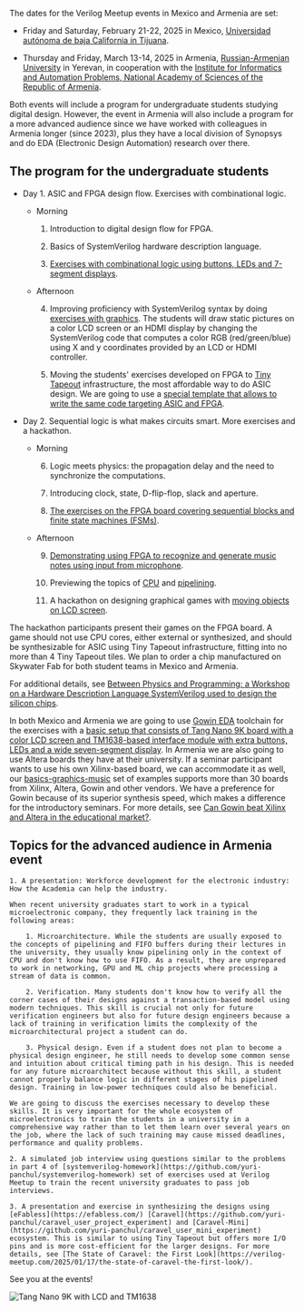 The dates for the Verilog Meetup events in Mexico and Armenia are set:

* Friday and Saturday, February 21-22, 2025 in Mexico, [Universidad autónoma de baja California in Tijuana](https://www.uabc.mx/en/).

* Thursday and Friday, March 13-14, 2025 in Armenia, [Russian-Armenian University](https://rau.am/en) in Yerevan, in cooperation with the [Institute for Informatics and Automation Problems, National Academy of Sciences of the Republic of Armenia](https://www.sci.am/orgsview.php?id=3&langid=2).

Both events will include a program for undergraduate students studying digital design. However, the event in Armenia will also include a program for a more advanced audience since we have worked with colleagues in Armenia longer (since 2023), plus they have a local division of Synopsys and do EDA (Electronic Design Automation) research over there.

## The program for the undergraduate students

* Day 1. ASIC and FPGA design flow. Exercises with combinational logic.

    * Morning

        1. Introduction to digital design flow for FPGA.

        2. Basics of SystemVerilog hardware description language.

        3. [Exercises with combinational logic using buttons, LEDs and 7-segment displays](https://github.com/yuri-panchul/basics-graphics-music/tree/main/labs/9_events/2025_01_21_tijuana/day_1_am_combination_logic_basics).

    * Afternoon

        4. Improving proficiency with SystemVerilog syntax by doing [exercises with graphics](https://github.com/yuri-panchul/basics-graphics-music/tree/main/labs/9_events/2025_01_21_tijuana/day_1_pm_graphics_using_combination_logic). The students will draw static pictures on a color LCD screen or an HDMI display by changing the SystemVerilog code that computes a color RGB (red/green/blue) using X and y coordinates provided by an LCD or HDMI controller.

        5. Moving the students' exercises developed on FPGA to [Tiny Tapeout](https://tinytapeout.com/) infrastructure, the most affordable way to do ASIC design. We are going to use a [special template that allows to write the same code targeting ASIC and FPGA](https://github.com/yuri-panchul/tt10-verilog-template-for-verilog-meetup).

* Day 2. Sequential logic is what makes circuits smart. More exercises and a hackathon.

    * Morning

        6. Logic meets physics: the propagation delay and the need to synchronize the computations.

        7. Introducing clock, state, D-flip-flop, slack and aperture.

        8. [The exercises on the FPGA board covering sequential blocks and finite state machines (FSMs)](https://github.com/yuri-panchul/basics-graphics-music/tree/main/labs/9_events/2025_01_21_tijuana/day_2_am_sequential_logic_basics).

    * Afternoon

        9. [Demonstrating using FPGA to recognize and generate music notes using input from microphone](https://github.com/yuri-panchul/basics-graphics-music/tree/main/labs/3_music).

        10. Previewing the topics of [CPU](https://github.com/yuri-panchul/basics-graphics-music/tree/main/labs/5_cpu) and [pipelining](https://github.com/yuri-panchul/basics-graphics-music/tree/main/labs/4_microarchitecture).

        11. A hackathon on designing graphical games with [moving objects on LCD screen](https://github.com/yuri-panchul/basics-graphics-music/tree/main/labs/9_events/2025_01_21_tijuana/day_2_pm_graphics_using_sequential_logic).

The hackathon participants present their games on the FPGA board. A game should not use CPU cores, either external or synthesized, and should be synthesizable for ASIC using Tiny Tapeout infrastructure, fitting into no more than 4 Tiny Tapeout tiles. We plan to order a chip manufactured on Skywater Fab for both student teams in Mexico and Armenia.

For additional details, see [Between Physics and Programming: a Workshop on a Hardware Description Language SystemVerilog used to design the silicon chips](https://verilog-meetup.com/2024/10/23/between-physics-and-programming/).

In both Mexico and Armenia we are going to use [Gowin EDA](https://www.gowinsemi.com/en/support/home/) toolchain for the exercises with a [basic setup that consists of Tang Nano 9K board with a color LCD screen and TM1638-based interface module with extra buttons, LEDs and a wide seven-segment display](https://verilog-meetup.com/2024/06/21/a-new-platform-for-fpga-seminars-based-on-gowin-tang-nano-9k-adding-sound-graphics-and-microarchitecture-labs/). In Armenia we are also going to use Altera boards they have at their university. If a seminar participant wants to use his own Xilinx-based board, we can accommodate it as well, our [basics-graphics-music](https://github.com/yuri-panchul/basics-graphics-music) set of examples supports more than 30 boards from Xilinx, Altera, Gowin and other vendors. We have a preference for Gowin because of its superior synthesis speed, which makes a difference for the introductory seminars. For more details, see [Can Gowin beat Xilinx and Altera in the educational market?](https://verilog-meetup.com/2024/06/26/can-gowin-beat-xilinx-and-altera-in-the-educational-market/).

## Topics for the advanced audience in Armenia event

    1. A presentation: Workforce development for the electronic industry: How the Academia can help the industry.

    When recent university graduates start to work in a typical microelectronic company, they frequently lack training in the following areas:

        1. Microarchitecture. While the students are usually exposed to the concepts of pipelining and FIFO buffers during their lectures in the university, they usually know pipelining only in the context of CPU and don't know how to use FIFO. As a result, they are unprepared to work in networking, GPU and ML chip projects where processing a stream of data is common.

        2. Verification. Many students don't know how to verify all the corner cases of their designs against a transaction-based model using modern techniques. This skill is crucial not only for future verification engineers but also for future design engineers because a lack of training in verification limits the complexity of the microarchitectural project a student can do.

        3. Physical design. Even if a student does not plan to become a physical design engineer, he still needs to develop some common sense and intuition about critical timing path in his design. This is needed for any future microarchitect because without this skill, a student cannot properly balance logic in different stages of his pipelined design. Training in low-power techniques could also be beneficial.

    We are going to discuss the exercises necessary to develop these skills. It is very important for the whole ecosystem of microelectronics to train the students in a university in a comprehensive way rather than to let them learn over several years on the job, where the lack of such training may cause missed deadlines, performance and quality problems.

    2. A simulated job interview using questions similar to the problems in part 4 of [systemverilog-homework](https://github.com/yuri-panchul/systemverilog-homework) set of exercises used at Verilog Meetup to train the recent university graduates to pass job interviews.

    3. A presentation and exercise in synthesizing the designs using [eFabless](https://efabless.com/) [Caravel](https://github.com/yuri-panchul/caravel_user_project_experiment) and [Caravel-Mini](https://github.com/yuri-panchul/caravel_user_mini_experiment) ecosystem. This is similar to using Tiny Tapeout but offers more I/O pins and is more cost-efficient for the larger designs. For more details, see [The State of Caravel: the First Look](https://verilog-meetup.com/2025/01/17/the-state-of-caravel-the-first-look/).

See you at the events!

![Tang Nano 9K with LCD and TM1638](https://i0.wp.com/verilog-meetup.com/wp-content/uploads/2024/10/board2000-rotated.jpg)

